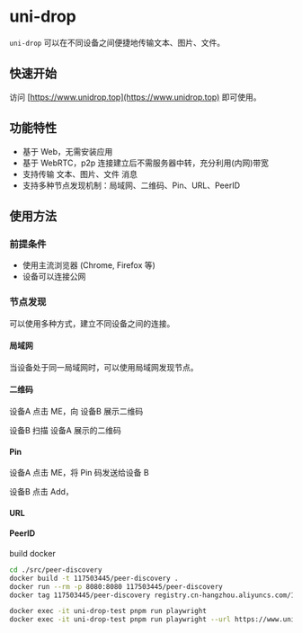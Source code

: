 # uni-drop

`uni-drop` 可以在不同设备之间便捷地传输文本、图片、文件。

## 快速开始

访问 [https://www.unidrop.top](https://www.unidrop.top) 即可使用。

## 功能特性

- 基于 Web，无需安装应用
- 基于 WebRTC，p2p 连接建立后不需服务器中转，充分利用(内网)带宽
- 支持传输 文本、图片、文件 消息
- 支持多种节点发现机制：局域网、二维码、Pin、URL、PeerID

## 使用方法

### 前提条件

- 使用主流浏览器 (Chrome, Firefox 等)
- 设备可以连接公网

### 节点发现

可以使用多种方式，建立不同设备之间的连接。

#### 局域网

当设备处于同一局域网时，可以使用局域网发现节点。

#### 二维码

设备A 点击 ME，向 设备B 展示二维码

设备B 扫描 设备A 展示的二维码

#### Pin

设备A 点击 ME，将 Pin 码发送给设备 B

设备B 点击 Add，

#### URL

#### PeerID

build docker

```sh
cd ./src/peer-discovery
docker build -t 117503445/peer-discovery .
docker run --rm -p 8080:8080 117503445/peer-discovery
docker tag 117503445/peer-discovery registry.cn-hangzhou.aliyuncs.com/117503445-mirror/peer-discovery && docker push registry.cn-hangzhou.aliyuncs.com/117503445-mirror/peer-discovery
```

```sh
docker exec -it uni-drop-test pnpm run playwright
docker exec -it uni-drop-test pnpm run playwright --url https://www.unidrop.top
```